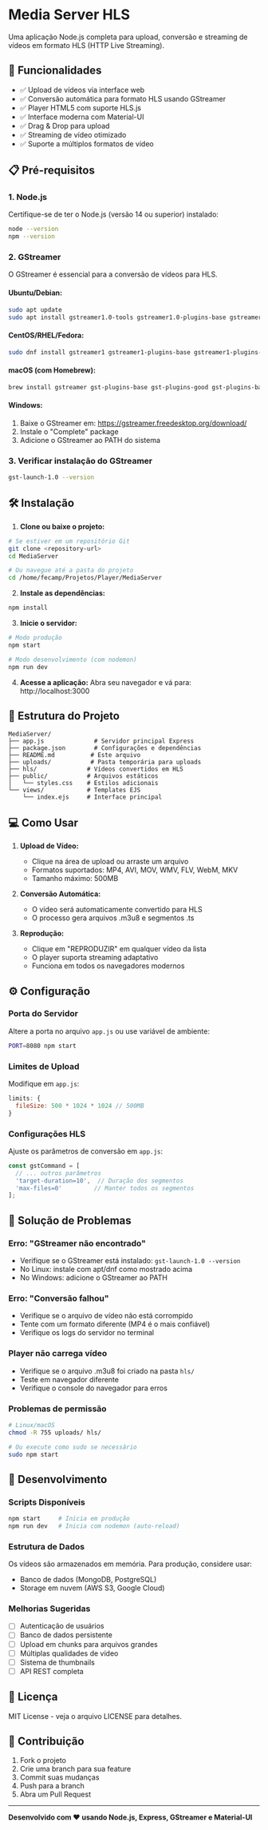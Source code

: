 # Media Server HLS

Uma aplicação Node.js completa para upload, conversão e streaming de vídeos em formato HLS (HTTP Live Streaming).

## 🚀 Funcionalidades

- ✅ Upload de vídeos via interface web
- ✅ Conversão automática para formato HLS usando GStreamer
- ✅ Player HTML5 com suporte HLS.js
- ✅ Interface moderna com Material-UI
- ✅ Drag & Drop para upload
- ✅ Streaming de vídeo otimizado
- ✅ Suporte a múltiplos formatos de vídeo

## 📋 Pré-requisitos

### 1. Node.js
Certifique-se de ter o Node.js (versão 14 ou superior) instalado:
```bash
node --version
npm --version
```

### 2. GStreamer
O GStreamer é essencial para a conversão de vídeos para HLS.

#### Ubuntu/Debian:
```bash
sudo apt update
sudo apt install gstreamer1.0-tools gstreamer1.0-plugins-base gstreamer1.0-plugins-good gstreamer1.0-plugins-bad gstreamer1.0-plugins-ugly gstreamer1.0-libav
```

#### CentOS/RHEL/Fedora:
```bash
sudo dnf install gstreamer1 gstreamer1-plugins-base gstreamer1-plugins-good gstreamer1-plugins-bad-free gstreamer1-plugins-ugly-free gstreamer1-libav
```

#### macOS (com Homebrew):
```bash
brew install gstreamer gst-plugins-base gst-plugins-good gst-plugins-bad gst-plugins-ugly gst-libav
```

#### Windows:
1. Baixe o GStreamer em: https://gstreamer.freedesktop.org/download/
2. Instale o "Complete" package
3. Adicione o GStreamer ao PATH do sistema

### 3. Verificar instalação do GStreamer
```bash
gst-launch-1.0 --version
```

## 🛠️ Instalação

1. **Clone ou baixe o projeto:**
```bash
# Se estiver em um repositório Git
git clone <repository-url>
cd MediaServer

# Ou navegue até a pasta do projeto
cd /home/fecamp/Projetos/Player/MediaServer
```

2. **Instale as dependências:**
```bash
npm install
```

3. **Inicie o servidor:**
```bash
# Modo produção
npm start

# Modo desenvolvimento (com nodemon)
npm run dev
```

4. **Acesse a aplicação:**
Abra seu navegador e vá para: http://localhost:3000

## 📁 Estrutura do Projeto

```
MediaServer/
├── app.js              # Servidor principal Express
├── package.json        # Configurações e dependências
├── README.md          # Este arquivo
├── uploads/           # Pasta temporária para uploads
├── hls/              # Vídeos convertidos em HLS
├── public/           # Arquivos estáticos
│   └── styles.css    # Estilos adicionais
└── views/            # Templates EJS
    └── index.ejs     # Interface principal
```

## 💻 Como Usar

1. **Upload de Vídeo:**
   - Clique na área de upload ou arraste um arquivo
   - Formatos suportados: MP4, AVI, MOV, WMV, FLV, WebM, MKV
   - Tamanho máximo: 500MB

2. **Conversão Automática:**
   - O vídeo será automaticamente convertido para HLS
   - O processo gera arquivos .m3u8 e segmentos .ts

3. **Reprodução:**
   - Clique em "REPRODUZIR" em qualquer vídeo da lista
   - O player suporta streaming adaptativo
   - Funciona em todos os navegadores modernos

## ⚙️ Configuração

### Porta do Servidor
Altere a porta no arquivo `app.js` ou use variável de ambiente:
```bash
PORT=8080 npm start
```

### Limites de Upload
Modifique em `app.js`:
```javascript
limits: {
  fileSize: 500 * 1024 * 1024 // 500MB
}
```

### Configurações HLS
Ajuste os parâmetros de conversão em `app.js`:
```javascript
const gstCommand = [
  // ... outros parâmetros
  'target-duration=10',  // Duração dos segmentos
  'max-files=0'         // Manter todos os segmentos
];
```

## 🐛 Solução de Problemas

### Erro: "GStreamer não encontrado"
- Verifique se o GStreamer está instalado: `gst-launch-1.0 --version`
- No Linux: instale com apt/dnf como mostrado acima
- No Windows: adicione o GStreamer ao PATH

### Erro: "Conversão falhou"
- Verifique se o arquivo de vídeo não está corrompido
- Tente com um formato diferente (MP4 é o mais confiável)
- Verifique os logs do servidor no terminal

### Player não carrega vídeo
- Verifique se o arquivo .m3u8 foi criado na pasta `hls/`
- Teste em navegador diferente
- Verifique o console do navegador para erros

### Problemas de permissão
```bash
# Linux/macOS
chmod -R 755 uploads/ hls/

# Ou execute como sudo se necessário
sudo npm start
```

## 🔧 Desenvolvimento

### Scripts Disponíveis
```bash
npm start     # Inicia em produção
npm run dev   # Inicia com nodemon (auto-reload)
```

### Estrutura de Dados
Os vídeos são armazenados em memória. Para produção, considere usar:
- Banco de dados (MongoDB, PostgreSQL)
- Storage em nuvem (AWS S3, Google Cloud)

### Melhorias Sugeridas
- [ ] Autenticação de usuários
- [ ] Banco de dados persistente
- [ ] Upload em chunks para arquivos grandes
- [ ] Múltiplas qualidades de vídeo
- [ ] Sistema de thumbnails
- [ ] API REST completa

## 📄 Licença

MIT License - veja o arquivo LICENSE para detalhes.

## 🤝 Contribuição

1. Fork o projeto
2. Crie uma branch para sua feature
3. Commit suas mudanças
4. Push para a branch
5. Abra um Pull Request

---

**Desenvolvido com ❤️ usando Node.js, Express, GStreamer e Material-UI**
